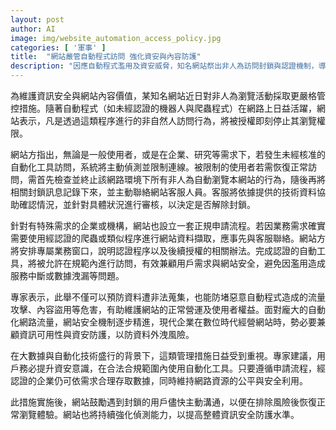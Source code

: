 ```yaml
---
layout: post
author: AI
image: img/website_automation_access_policy.jpg
categories: [ '軍事' ]
title:  "網站嚴管自動程式訪問 強化資安與內容防護"
description: "因應自動程式濫用及資安威脅，知名網站祭出非人為訪問封鎖與認證機制，導入專屬申請流程，兼顧用戶需求與網站安全，專家呼籲依規範安全使用自動工具，提升整體資訊防護水準。"
---
```

為維護資訊安全與網站內容價值，某知名網站近日對非人為瀏覽活動採取更嚴格管控措施。隨著自動程式（如未經認證的機器人與爬蟲程式）在網路上日益活躍，網站表示，凡是透過這類程序進行的非自然人訪問行為，將被授權即刻停止其瀏覽權限。

網站方指出，無論是一般使用者，或是在企業、研究等需求下，若發生未經核准的自動化工具訪問，系統將主動偵測並限制連線。被限制的使用者若需恢復正常訪問，需首先檢查並終止該網路環境下所有非人為自動瀏覽本網站的行為，隨後再將相關封鎖訊息記錄下來，並主動聯絡網站客服人員。客服將依據提供的技術資料協助確認情況，並針對具體狀況進行審核，以決定是否解除封鎖。

針對有特殊需求的企業或機構，網站也設立一套正規申請流程。若因業務需求確實需要使用經認證的爬蟲或類似程序進行網站資料擷取，應事先與客服聯絡。網站方將安排專屬業務窗口，說明認證程序以及後續授權的相關辦法。完成認證的自動工具，將被允許在規範內進行訪問，有效兼顧用戶需求與網站安全，避免因濫用造成服務中斷或數據洩漏等問題。

專家表示，此舉不僅可以預防資料遭非法蒐集，也能防堵惡意自動程式造成的流量攻擊、內容盜用等危害，有助維護網站的正常營運及使用者權益。面對龐大的自動化網路流量，網站安全機制逐步精進，現代企業在數位時代經營網站時，勢必要兼顧資訊可用性與資安防護，以防資料外洩風險。

在大數據與自動化技術盛行的背景下，這類管理措施日益受到重視。專家建議，用戶務必提升資安意識，在合法合規範圍內使用自動化工具。只要遵循申請流程，經認證的企業仍可依需求合理存取數據，同時維持網路資源的公平與安全利用。

此措施實施後，網站鼓勵遇到封鎖的用戶儘快主動溝通，以便在排除風險後恢復正常瀏覽體驗。網站也將持續強化偵測能力，以提高整體資訊安全防護水準。